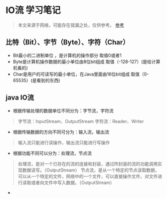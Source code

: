 # IO流 学习笔记
>    本文来源于网络，可能存在错漏之处，仅供参考。
>    [参考](https://blog.csdn.net/baidu_37107022/article/details/76890019)

## 比特（Bit）、字节（Byte）、字符（Char）
- Bit最小的二进制单位 ，是计算机的操作部分 取值0或者1
- Byte是计算机操作数据的最小单位由8位bit组成 取值（-128-127）(是给计算机看的)
- Char是用户的可读写的最小单位，在Java里面由16位bit组成 取值（0-65535）(是看到的东西)

## java IO流
- 根据传输处理的数据单位不同分为：字节流，字符流
> 字节流：InputStream、OutputStream
> 字符流：Reader、Writer
- 根据传输数据的方向不同可分为：输入流，输出流
> 输入流只能进行读操作，输出流只能进行写操作
- 根据功能不同可以分为：处理流，节点流
> 处理流，是对一个已存在的流的连接和封装，通过所封装的流的功能调用实现数据读写。（OutputStream）
> 节点流，是从一个特定的节点读取数据，可以从一个特定的文件，网络中的一个文件，可以直接操作文件，对文件进行读取或者向文件中写入数据。（OutputStream）
- 